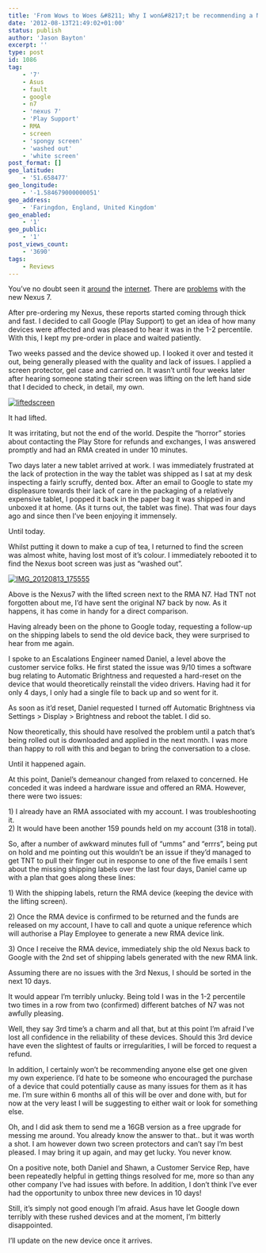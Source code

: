 ```yaml
---
title: 'From Wows to Woes &#8211; Why I won&#8217;t be recommending a Nexus7 any time soon.'
date: '2012-08-13T21:49:02+01:00'
status: publish
author: 'Jason Bayton'
excerpt: ''
type: post
id: 1086
tag:
    - '7'
    - Asus
    - fault
    - google
    - n7
    - 'nexus 7'
    - 'Play Support'
    - RMA
    - screen
    - 'spongy screen'
    - 'washed out'
    - 'white screen'
post_format: []
geo_latitude:
    - '51.658477'
geo_longitude:
    - '-1.584679000000051'
geo_address:
    - 'Faringdon, England, United Kingdom'
geo_enabled:
    - '1'
geo_public:
    - '1'
post_views_count:
    - '3690'
tags:
    - Reviews
---
```

You’ve no doubt seen it [around](http://www.youtube.com/watch?v=ok5DTZLq-00) the [internet](http://www.nexustablets.net/forum/nexus-tablet-site-news/650-nexus-7-screen-washout-ghosting-potential-widespread-issue.html). There are [problems](http://www.itechpost.com/articles/3915/20120811/google-nexus-7-top-problems-reported-far.htm) with the new Nexus 7.

After pre-ordering my Nexus, these reports started coming through thick and fast. I decided to call Google (Play Support) to get an idea of how many devices were affected and was pleased to hear it was in the 1-2 percentile. With this, I kept my pre-order in place and waited patiently.

Two weeks passed and the device showed up. I looked it over and tested it out, being generally pleased with the quality and lack of issues. I applied a screen protector, gel case and carried on. It wasn’t until four weeks later after hearing someone stating their screen was lifting on the left hand side that I decided to check, in detail, my own.

[![](https://bucket.bayton.uk-lon1.upcloudobjects.com/uploads/2012/08/liftedscreen.png "liftedscreen")](https://bucket.bayton.uk-lon1.upcloudobjects.com/uploads/2012/08/liftedscreen.png)

It had lifted.

It was irritating, but not the end of the world. Despite the “horror” stories about contacting the Play Store for refunds and exchanges, I was answered promptly and had an RMA created in under 10 minutes.

Two days later a new tablet arrived at work. I was immediately frustrated at the lack of protection in the way the tablet was shipped as I sat at my desk inspecting a fairly scruffy, dented box. After an email to Google to state my displeasure towards their lack of care in the packaging of a relatively expensive tablet, I popped it back in the paper bag it was shipped in and unboxed it at home. (As it turns out, the tablet was fine). That was four days ago and since then I’ve been enjoying it immensely.

Until today.

Whilst putting it down to make a cup of tea, I returned to find the screen was almost white, having lost most of it’s colour. I immediately rebooted it to find the Nexus boot screen was just as “washed out”.

[![](https://bucket.bayton.uk-lon1.upcloudobjects.com/uploads/2012/08/IMG_20120813_175555-e1344888343496.jpg "IMG_20120813_175555")](https://bucket.bayton.uk-lon1.upcloudobjects.com/uploads/2012/08/IMG_20120813_175555-e1344888343496.jpg)

Above is the Nexus7 with the lifted screen next to the RMA N7. Had TNT not forgotten about me, I’d have sent the original N7 back by now. As it happens, it has come in handy for a direct comparison.

Having already been on the phone to Google today, requesting a follow-up on the shipping labels to send the old device back, they were surprised to hear from me again.

I spoke to an Escalations Engineer named Daniel, a level above the customer service folks. He first stated the issue was 9/10 times a software bug relating to Automatic Brightness and requested a hard-reset on the device that would theoretically reinstall the video drivers. Having had it for only 4 days, I only had a single file to back up and so went for it.

As soon as it’d reset, Daniel requested I turned off Automatic Brightness via Settings &gt; Display &gt; Brightness and reboot the tablet. I did so.

Now theoretically, this should have resolved the problem until a patch that’s being rolled out is downloaded and applied in the next month. I was more than happy to roll with this and began to bring the conversation to a close.

Until it happened again.

At this point, Daniel’s demeanour changed from relaxed to concerned. He conceded it was indeed a hardware issue and offered an RMA. However, there were two issues:

1\) I already have an RMA associated with my account. I was troubleshooting it.  
2\) It would have been another 159 pounds held on my account (318 in total).

So, after a number of awkward minutes full of “umms” and “errrs”, being put on hold and me pointing out this wouldn’t be an issue if they’d managed to get TNT to pull their finger out in response to one of the five emails I sent about the missing shipping labels over the last four days, Daniel came up with a plan that goes along these lines:

1\) With the shipping labels, return the RMA device (keeping the device with the lifting screen).

2\) Once the RMA device is confirmed to be returned and the funds are released on my account, I have to call and quote a unique reference which will authorise a Play Employee to generate a new RMA device link.

3\) Once I receive the RMA device, immediately ship the old Nexus back to Google with the 2nd set of shipping labels generated with the new RMA link.

Assuming there are no issues with the 3rd Nexus, I should be sorted in the next 10 days.

It would appear I’m terribly unlucky. Being told I was in the 1-2 percentile two times in a row from two (confirmed) different batches of N7 was not awfully pleasing.

Well, they say 3rd time’s a charm and all that, but at this point I’m afraid I’ve lost all confidence in the reliability of these devices. Should this 3rd device have even the slightest of faults or irregularities, I will be forced to request a refund.

In addition, I certainly won’t be recommending anyone else get one given my own experience. I’d hate to be someone who encouraged the purchase of a device that could potentially cause as many issues for them as it has me. I’m sure within 6 months all of this will be over and done with, but for now at the very least I will be suggesting to either wait or look for something else.

Oh, and I did ask them to send me a 16GB version as a free upgrade for messing me around. You already know the answer to that.. but it was worth a shot. I am however down two screen protectors and can’t say I’m best pleased. I may bring it up again, and may get lucky. You never know.

On a positive note, both Daniel and Shawn, a Customer Service Rep, have been repeatedly helpful in getting things resolved for me, more so than any other company I’ve had issues with before. In addition, I don’t think I’ve ever had the opportunity to unbox three new devices in 10 days!

Still, it’s simply not good enough I’m afraid. Asus have let Google down terribly with these rushed devices and at the moment, I’m bitterly disappointed.

I’ll update on the new device once it arrives.